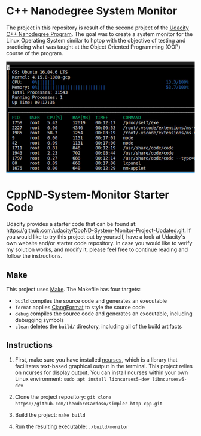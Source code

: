 # C++ Nanodegree System Monitor

The project in this repository is result of the second project of the [Udacity C++ Nanodegree Program](https://www.udacity.com/course/c-plus-plus-nanodegree--nd213). The goal was to create a system monitor for the Linux Operating System similar to hptop with the objective of testing and practicing what was taught at the Object Oriented Programming (OOP) course of the program.

![System Monitor](images/monitor.png)

# CppND-System-Monitor Starter Code

Udacity provides a starter code that can be found at: https://github.com/udacity/CppND-System-Monitor-Project-Updated.git.
If you would like to try this project out by yourself, have a look at Udacity's own website and/or starter code repository. In case you would like to verify my solution works, and modify it, please feel free to continue reading and follow the instructions.

## Make
This project uses [Make](https://www.gnu.org/software/make/). The Makefile has four targets:
* `build` compiles the source code and generates an executable
* `format` applies [ClangFormat](https://clang.llvm.org/docs/ClangFormat.html) to style the source code
* `debug` compiles the source code and generates an executable, including debugging symbols
* `clean` deletes the `build/` directory, including all of the build artifacts

## Instructions

1. First, make sure you have installed [ncurses](https://www.gnu.org/software/ncurses/), which is a library that facilitates text-based graphical output in the terminal. This project relies on ncurses for display output. You can install ncurses within your own Linux environment: `sudo apt install libncurses5-dev libncursesw5-dev`

2. Clone the project repository: `git clone https://github.com/TheodoroCardoso/simpler-htop-cpp.git`

3. Build the project: `make build`

4. Run the resulting executable: `./build/monitor`
